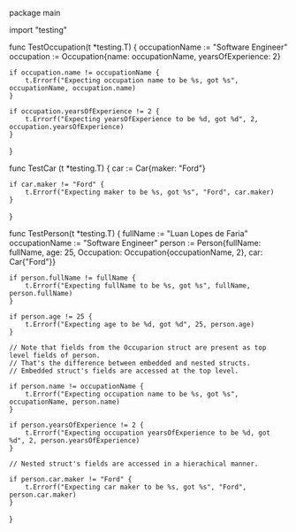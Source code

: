 package main

import "testing"

func TestOccupation(t *testing.T) {
    occupationName := "Software Engineer"
    occupation := Occupation{name: occupationName, yearsOfExperience: 2}

    if occupation.name != occupationName {
        t.Errorf("Expecting occupation name to be %s, got %s", occupationName, occupation.name)
    }

    if occupation.yearsOfExperience != 2 {
        t.Errorf("Expecting yearsOfExperience to be %d, got %d", 2, occupation.yearsOfExperience)
    }
}

func TestCar (t *testing.T) {
    car := Car{maker: "Ford"}

    if car.maker != "Ford" {
        t.Errorf("Expecting maker to be %s, got %s", "Ford", car.maker)
    }
}

func TestPerson(t *testing.T) {
    fullName := "Luan Lopes de Faria"
    occupationName := "Software Engineer"
    person := Person{fullName: fullName, age: 25, Occupation: Occupation{occupationName, 2}, car: Car{"Ford"}}

    if person.fullName != fullName {
        t.Errorf("Expecting fullName to be %s, got %s", fullName, person.fullName)
    }

    if person.age != 25 {
        t.Errorf("Expecting age to be %d, got %d", 25, person.age)
    }

    // Note that fields from the Occuparion struct are present as top level fields of person.
    // That's the difference between embedded and nested structs.
    // Embedded struct's fields are accessed at the top level.

    if person.name != occupationName {
        t.Errorf("Expecting occupation name to be %s, got %s", occupationName, person.name)
    }

    if person.yearsOfExperience != 2 {
        t.Errorf("Expecting occupation yearsOfExperience to be %d, got %d", 2, person.yearsOfExperience)
    }

    // Nested struct's fields are accessed in a hierachical manner.

    if person.car.maker != "Ford" {
        t.Errorf("Expecting car maker to be %s, got %s", "Ford", person.car.maker)
    }
}
